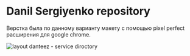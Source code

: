 # Danil Sergiyenko repository

Верстка была по данному варианту макету с помощью pixel perfect расширения для google chrome. 

![layout danteez - service diroctory](https://api.monosnap.com/rpc/file/download?id=NYqnklMRxrFClASGv1mapJmzpu2R2M)


